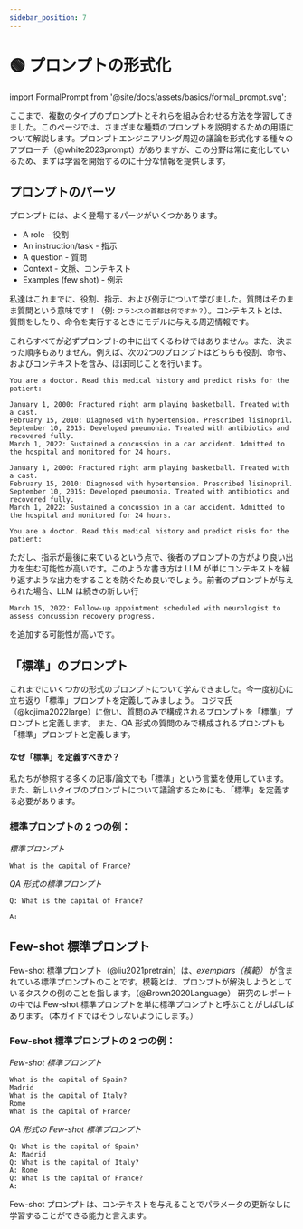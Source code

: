 ```yaml
---
sidebar_position: 7
---
```


# 🟢 プロンプトの形式化

import FormalPrompt from '@site/docs/assets/basics/formal_prompt.svg';

<div style={{textAlign: 'center'}}>
  <FormalPrompt style={{width:"100%",height:"300px",verticalAlign:"top"}}/>
</div>


ここまで、複数のタイプのプロンプトとそれらを組み合わせる方法を学習してきました。このページでは、さまざまな種類のプロンプトを説明するための用語について解説します。プロンプトエンジニアリング周辺の議論を形式化する種々のアプローチ（@white2023prompt）がありますが、この分野は常に変化しているため、まずは学習を開始するのに十分な情報を提供します。

## プロンプトのパーツ

プロンプトには、よく登場するパーツがいくつかあります。

- A role - 役割
- An instruction/task - 指示
- A question - 質問
- Context - 文脈、コンテキスト
- Examples (few shot) - 例示

私達はこれまでに、役割、指示、および例示について学びました。質問はそのまま質問という意味です！（例: `フランスの首都は何ですか？`）。コンテキストとは、質問をしたり、命令を実行するときにモデルに与える周辺情報です。

これらすべてが必ずプロンプトの中に出てくるわけではありません。また、決まった順序もありません。例えば、次の2つのプロンプトはどちらも役割、命令、およびコンテキストを含み、ほぼ同じことを行います。


```text
You are a doctor. Read this medical history and predict risks for the patient:

January 1, 2000: Fractured right arm playing basketball. Treated with a cast.
February 15, 2010: Diagnosed with hypertension. Prescribed lisinopril.
September 10, 2015: Developed pneumonia. Treated with antibiotics and recovered fully.
March 1, 2022: Sustained a concussion in a car accident. Admitted to the hospital and monitored for 24 hours.
```

```text
January 1, 2000: Fractured right arm playing basketball. Treated with a cast.
February 15, 2010: Diagnosed with hypertension. Prescribed lisinopril.
September 10, 2015: Developed pneumonia. Treated with antibiotics and recovered fully.
March 1, 2022: Sustained a concussion in a car accident. Admitted to the hospital and monitored for 24 hours.

You are a doctor. Read this medical history and predict risks for the patient:
```

ただし、指示が最後に来ているという点で、後者のプロンプトの方がより良い出力を生む可能性が高いです。このような書き方は LLM が単にコンテキストを繰り返すような出力をすることを防ぐため良いでしょう。前者のプロンプトが与えられた場合、LLM は続きの新しい行

`March 15, 2022: Follow-up appointment scheduled with neurologist to assess concussion recovery progress.`

を追加する可能性が高いです。

## 「標準」のプロンプト

これまでにいくつかの形式のプロンプトについて学んできました。今一度初心に立ち返り「標準」プロンプトを定義してみましょう。
コジマ氏（@kojima2022large）に倣い、質問のみで構成されるプロンプトを「標準」プロンプトと定義します。
また、QA 形式の質問のみで構成されるプロンプトも「標準」プロンプトと定義します。

#### なぜ「標準」を定義すべきか？

私たちが参照する多くの記事/論文でも「標準」という言葉を使用しています。また、新しいタイプのプロンプトについて議論するためにも、「標準」を定義する必要があります。

### 標準プロンプトの 2 つの例：


_標準プロンプト_
```
What is the capital of France?
```

_QA 形式の標準プロンプト_
```
Q: What is the capital of France?

A:
```

## Few-shot 標準プロンプト

Few-shot 標準プロンプト（@liu2021pretrain）は、_exemplars（模範）_ が含まれている標準プロンプトのことです。模範とは、プロンプトが解決しようとしているタスクの例のことを指します。（@Brown2020Language）
研究のレポートの中では Few-shot 標準プロンプトを単に標準プロンプトと呼ぶことがしばしばあります。（本ガイドではそうしないようにします。）

### Few-shot 標準プロンプトの 2 つの例：

_Few-shot 標準プロンプト_

```
What is the capital of Spain?
Madrid
What is the capital of Italy?
Rome
What is the capital of France?
```

_QA 形式の Few-shot 標準プロンプト_
```
Q: What is the capital of Spain?
A: Madrid
Q: What is the capital of Italy?
A: Rome
Q: What is the capital of France?
A:
```

Few-shot プロンプトは、コンテキストを与えることでパラメータの更新なしに学習することができる能力と言えます。
